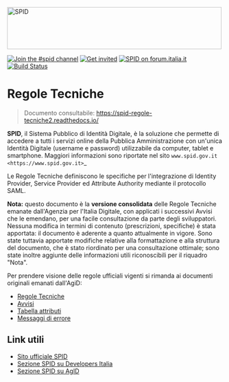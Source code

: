 <img src="https://github.com/italia/spid-graphics/blob/master/spid-logos/spid-logo-b-lb.png" alt="SPID" data-canonical-src="https://github.com/italia/spid-graphics/blob/master/spid-logos/spid-logo-b-lb.png" width="500" height="98" />

[![Join the #spid channel](https://img.shields.io/badge/Slack%20channel-%23spid-blue.svg?logo=slack)](https://developersitalia.slack.com/messages/C73R3UQE8)
[![Get invited](https://slack.developers.italia.it/badge.svg)](https://slack.developers.italia.it/)
[![SPID on forum.italia.it](https://img.shields.io/badge/Forum-SPID-blue.svg)](https://forum.italia.it/c/spid) [![Build Status](https://readthedocs.org/projects/spid-regole-tecniche2/badge/?version=latest&style=plastic)](https://spid-regole-tecniche2.readthedocs.io/)

# Regole Tecniche

> Documento consultabile: https://spid-regole-tecniche2.readthedocs.io/

**SPID**, il Sistema Pubblico di Identità Digitale, è la soluzione che permette di accedere a tutti i servizi online della Pubblica Amministrazione con un'unica Identità Digitale (username e password) utilizzabile da computer, tablet e smartphone.
Maggiori informazioni sono riportate nel sito `www.spid.gov.it <https://www.spid.gov.it>`_

Le Regole Tecniche definiscono le specifiche per l'integrazione di Identity Provider, Service Provider ed Attribute Authority mediante il protocollo SAML.

**Nota:** questo documento è la **versione consolidata** delle Regole Tecniche emanate dall'Agenzia per l'Italia Digitale, con applicati i successivi Avvisi che le emendano, per una facile consultazione da parte degli sviluppatori. Nessuna modifica in termini di contenuto (prescrizioni, specifiche) è stata apportata: il documento è aderente a quanto attualmente in vigore. Sono state tuttavia apportate modifiche relative alla formattazione e alla struttura del documento, che è stato riordinato per una consultazione ottimale; sono state inoltre aggiunte delle informazioni utili riconoscibili per il riquadro "Nota".

Per prendere visione delle regole ufficiali vigenti si rimanda ai documenti originali emanati dall'AgiD:

* [Regole Tecniche](https://www.agid.gov.it/sites/default/files/repository_files/circolari/spid-regole_tecniche_v1.pdf)
* [Avvisi](https://www.agid.gov.it/it/piattaforme/spid/avvisi-spid)
* [Tabella attributi](https://www.agid.gov.it/sites/default/files/repository_files/regole_tecniche/tabella_attributi_idp_v1_0.pdf)
* [Messaggi di errore](https://www.agid.gov.it/sites/default/files/repository_files/regole_tecniche/spid-messaggi.pdf)

## Link utili

* [Sito ufficiale SPID](https://www.spid.gov.it/)
* [Sezione SPID su Developers Italia](https://developers.italia.it/it/spid/)
* [Sezione SPID su AgID](https://www.agid.gov.it/it/piattaforme/spid)
